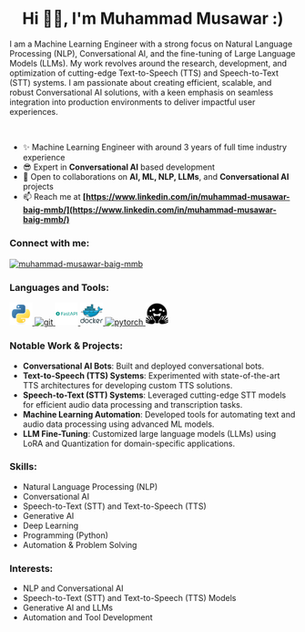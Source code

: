 <h1 align="center">Hi 👋🏻, I'm Muhammad Musawar :)</h1>

I am a Machine Learning Engineer with a strong focus on Natural Language Processing (NLP), Conversational AI, and the fine-tuning of Large Language Models (LLMs). My work revolves around the research, development, and optimization of cutting-edge Text-to-Speech (TTS) and Speech-to-Text (STT) systems. I am passionate about creating efficient, scalable, and robust Conversational AI solutions, with a keen emphasis on seamless integration into production environments to deliver impactful user experiences.

<br>

- ✨ Machine Learning Engineer with around 3 years of full time industry experience 
- 😎 Expert in **Conversational AI** based development
- 🤝 Open to collaborations on **AI, ML, NLP, LLMs**, and **Conversational AI** projects
- 📫 Reach me at **[https://www.linkedin.com/in/muhammad-musawar-baig-mmb/](https://www.linkedin.com/in/muhammad-musawar-baig-mmb/)**




<h3 align="left">Connect with me:</h3>
<p align="left">
<a href="https://www.linkedin.com/in/muhammad-musawar-baig-mmb/" target="blank"><img align="center" src="https://raw.githubusercontent.com/rahuldkjain/github-profile-readme-generator/master/src/images/icons/Social/linked-in-alt.svg" alt="muhammad-musawar-baig-mmb" height="30" width="40" /></a
</p>

<h3 align="left">Languages and Tools:</h3>
<p align="left">

  <!-- Python -->
  <a href="https://www.python.org/" target="_blank" rel="noreferrer"> 
    <img src="https://raw.githubusercontent.com/devicons/devicon/master/icons/python/python-original.svg" alt="python" width="40" height="40"/> 
  <!-- Git -->
  <a href="https://git-scm.com/" target="_blank" rel="noreferrer"> 
    <img src="https://www.vectorlogo.zone/logos/git-scm/git-scm-icon.svg" alt="git" width="40" height="40"/> 
  </a>
  <!-- FastAPI -->
  <a href="https://fastapi.tiangolo.com/" target="_blank" rel="noreferrer"> 
    <img src="https://raw.githubusercontent.com/devicons/devicon/master/icons/fastapi/fastapi-original-wordmark.svg" alt="fastapi" width="40" height="40"/> 
  </a>

  <!-- Docker -->
  <a href="https://www.docker.com/" target="_blank" rel="noreferrer"> 
    <img src="https://raw.githubusercontent.com/devicons/devicon/master/icons/docker/docker-original-wordmark.svg" alt="docker" width="40" height="40"/> 
  </a>
  <!-- PyTorch -->
  <a href="https://pytorch.org/" target="_blank" rel="noreferrer"> 
    <img src="https://www.vectorlogo.zone/logos/pytorch/pytorch-icon.svg" alt="pytorch" width="40" height="40"/> 
  </a>

  <!-- Hugging Face -->
  <a href="https://huggingface.co/" target="_blank" rel="noreferrer"> 
    <img src="https://raw.githubusercontent.com/simple-icons/simple-icons/develop/icons/huggingface.svg" alt="huggingface" width="40" height="40"/> 
  </a>

</p>


<h3 align="left">Notable Work & Projects:</h3>
<ul>
  <li><strong>Conversational AI Bots</strong>: Built and deployed conversational bots.</li>
  <li><strong>Text-to-Speech (TTS) Systems</strong>: Experimented with state-of-the-art TTS architectures for developing custom TTS solutions.</li>
  <li><strong>Speech-to-Text (STT) Systems</strong>: Leveraged cutting-edge STT models for efficient audio data processing and transcription tasks.</li>
  <li><strong>Machine Learning Automation</strong>: Developed tools for automating text and audio data processing using advanced ML models.</li>
  <li><strong>LLM Fine-Tuning</strong>: Customized large language models (LLMs) using LoRA and Quantization for domain-specific applications.</li>
</ul>

<h3 align="left">Skills:</h3>
<ul>
  <li>Natural Language Processing (NLP)</li>
  <li>Conversational AI</li>
  <li>Speech-to-Text (STT) and Text-to-Speech (TTS)</li>
  <li>Generative AI</li>
  <li>Deep Learning</li>
  <li>Programming (Python)</li>
  <li>Automation & Problem Solving</li>
</ul>

<h3 align="left">Interests:</h3>
<ul>
  <li>NLP and Conversational AI</li>
  <li>Speech-to-Text (STT) and Text-to-Speech (TTS) Models</li>
  <li>Generative AI and LLMs</li>
  <li>Automation and Tool Development</li>
</ul>
